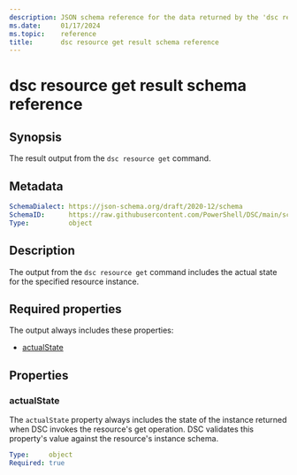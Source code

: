 ```yaml
---
description: JSON schema reference for the data returned by the 'dsc resource get' command.
ms.date:     01/17/2024
ms.topic:    reference
title:       dsc resource get result schema reference
---
```


# dsc resource get result schema reference

## Synopsis

The result output from the `dsc resource get` command.

## Metadata

```yaml
SchemaDialect: https://json-schema.org/draft/2020-12/schema
SchemaID:      https://raw.githubusercontent.com/PowerShell/DSC/main/schemas/2023/10/outputs/resource/get.json
Type:          object
```

## Description

The output from the `dsc resource get` command includes the actual state for the specified resource
instance.

## Required properties

The output always includes these properties:

- [actualState](#actualstate)

## Properties

### actualState

The `actualState` property always includes the state of the instance returned when DSC invokes the
resource's get operation. DSC validates this property's value against the resource's instance
schema.

```yaml
Type:     object
Required: true
```
